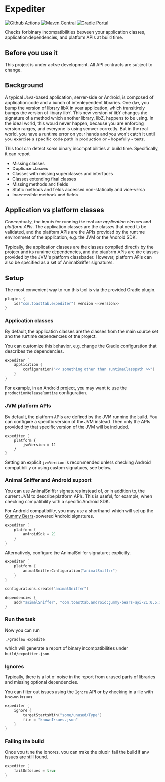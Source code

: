 # Expediter

[![Github Actions](https://github.com/open-toast/expediter/actions/workflows/ci.yml/badge.svg)](https://github.com/open-toast/expediter/actions/workflows/ci.yml)
[![Maven Central](https://img.shields.io/maven-central/v/com.toasttab.expediter/core)](https://search.maven.org/artifact/com.toasttab.expediter/core)
[![Gradle Portal](https://img.shields.io/maven-metadata/v/https/plugins.gradle.org/m2/com/toasttab/expediter/plugin/maven-metadata.xml.svg?label=gradle-portal&color=yellowgreen)](https://plugins.gradle.org/plugin/com.toasttab.expediter)

Checks for binary incompatibilities between your application classes, application dependencies, and platform APIs at build time.

## Before you use it

This project is under active development. All API contracts are subject to change.

## Background

A typical Java-based application, server-side or Android, is composed of application code and a bunch of interdependent
libraries. One day, you bump the version of library libX in your application, which transitively bumps the version 
of library libY. This new version of libY changes the signature of a method which another library, libZ, happens 
to be using. In the ideal world, this would never happen, because you are enforcing version ranges, and everyone
is using semver correctly. But in the real world, you have a runtime error on your hands and you won't catch it until 
you exercise a specific code path in production or - hopefully - tests.

This tool can detect _some_ binary incompatibilities at build time. Specifically, it can report

* Missing classes
* Duplicate classes
* Classes with missing superclasses and interfaces
* Classes extending final classes
* Missing methods and fields
* Static methods and fields accessed non-statically and vice-versa
* Inaccessible methods and fields

## Application vs platform classes

Conceptually, the inputs for running the tool are _application classes_ and _platform APIs_. The application
classes are the classes that need to be validated, and the platform APIs are the APIs provided by the runtime
environment of the application, e.g. the JVM or the Android SDK.

Typically, the application classes are the classes compiled directly by the project and its runtime dependencies,
and the platform APIs are the classes provided by the JVM's platform classloader. However, platform APIs can
also be specified as a set of AnimalSniffer signatures.

## Setup

The most convenient way to run this tool is via the provided Gradle plugin.

```kotlin
plugins {
    id("com.toasttab.expediter") version <<version>>
}
```

### Application classes

By default, the application classes are the classes from the main source set and the runtime dependencies of the project.

You can customize this behavior, e.g. change the Gradle configuration that describes the dependencies.

```kotlin
expediter {
    application {
        configuration("<< something other than runtimeClasspath >>")
    }
}
```

For example, in an Android project, you may want to use the `productionReleaseRuntime` configuration.

### JVM platform APIs

By default, the platform APIs are defined by the JVM running the build. You can configure a specific version of the
JVM instead. Then only the APIs provided by that specific version of the JVM will be included. 

```
expediter {
    platform {
        jvmVersion = 11
    }
}
```

Setting an explicit `jvmVersion` is recommended unless checking Android compatibility or using custom signatures, see below.

### Animal Sniffer and Android support

You can use AnimalSniffer signatures instead of, or in addition to, the current JVM to describe platform APIs. This is useful, for example, when checking compatibility with a specific Android SDK.

For Android compatibility, you may use a shorthand, which will set up the [Gummy Bears](https://github.com/open-toast/gummy-bears)-powered Android signatures.

```kotlin
expediter {
    platform {
        androidSdk = 21
    }
}
```

Alternatively, configure the AnimalSniffer signatures explicitly.

```kotlin
expediter {
    platform {
        animalSnifferConfiguration("animalSniffer")
    }
}

configurations.create("animalSniffer")

dependencies {
    add("animalSniffer", "com.toasttab.android:gummy-bears-api-21:0.5.1@signature")
}
```

### Run the task

Now you can run

```shell
./gradlew expedite
```

which will generate a report of binary incompatibilities under `build/expediter.json`.

### Ignores

Typically, there is a lot of noise in the report from unused parts of libraries and missing optional dependencies.

You can filter out issues using the `Ignore` API or by checking in a file with known issues.

```kotlin
expediter {
    ignore {
        targetStartsWith("some/unused/Type")
        file = "knownIssues.json"
    }
}
```

### Failing the build

Once you tune the ignores, you can make the plugin fail the build if any issues are still found.

```kotlin
expediter {
    failOnIssues = true
}
```
